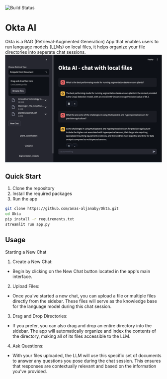 ![Build Status](https://github.com/anas-aljanaby/Okta/actions/workflows/python-ci.yml/badge.svg)
# Okta AI
Okta is a RAG (Retrieval-Augmented Generation) App that enables users to run language models (LLMs) on local files, it helps organize your file directories into seperate chat sessions.
![Description of the Screenshot](./images/chat-screenshot.png)
## Quick Start
1. Clone the repository
2. Install the required packages
3. Run the app
```bash
git clone https://github.com/anas-aljanaby/Okta.git
cd Okta
pip install -r requirements.txt
streamlit run app.py
```
## Usage
Starting a New Chat
1. Create a New Chat:
- Begin by clicking on the New Chat button located in the app's main interface.
2. Upload Files:
- Once you've started a new chat, you can upload a file or multiple files directly from the sidebar. These files will serve as the knowledge base for the language model during this chat session.
3. Drag and Drop Directories:
- If you prefer, you can also drag and drop an entire directory into the sidebar. The app will automatically organize and index the contents of the directory, making all of its files accessible to the LLM.
4. Ask Questions:
- With your files uploaded, the LLM will use this specific set of documents to answer any questions you pose during the chat session. This ensures that responses are contextually relevant and based on the information you've provided.


